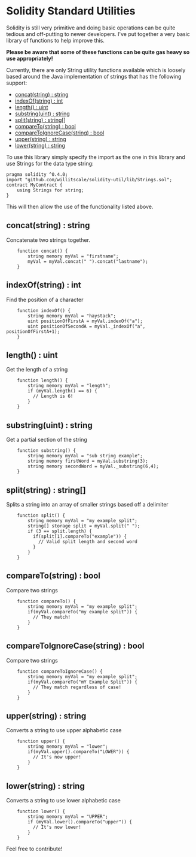 # Solidity Standard Utilities

Solidity is still very primitive and doing basic operations can be quite tedious and off-putting to newer developers. I've put together a very basic library of functions to help improve this. 

**Please be aware that some of these functions can be quite gas heavy so use appropriately!**

Currently, there are only String utility functions available which is loosely based around the Java implementation of strings that has the following support:
- [concat\(string\) : string](#concatstring--string)
- [indexOf\(string\) : int](#indexofstring--int)
- [length\(\) : uint](#length--uint)
- [substring\(uint\) : string](#substringuint--string)
- [split\(string\) : string\[\]](#splitstring--string)
- [compareTo\(string\) : bool](#comparetostring--bool)
- [compareToIgnoreCase\(string\) : bool](#comparetoignorecasestring--bool)
- [upper\(string\) : string](#upperstring--string)
- [lower\(string\) : string](#lowerstring--string)

To use this library simply specify the import as the one in this library and use Strings for the data type string:
```
pragma solidity ^0.4.0;
import "github.com/willitscale/solidity-util/lib/Strings.sol";
contract MyContract {
    using Strings for string;
}
```

This will then allow the use of the functionality listed above.

## concat(string) : string 

Concatenate two strings together.

```
    function concat() {
        string memory myVal = "firstname";
        myVal = myVal.concat(" ").concat("lastname");
    }
```

## indexOf(string) : int

Find the position of a character

```
    function indexOf() {
        string memory myVal = "haystack";
        uint positionOfFirstA = myVal.indexOf("a");
        uint positionOfSecondA = myVal._indexOf("a", positionOfFirstA+1);
    }
```

## length() : uint

Get the length of a string

```
    function length() {
        string memory myVal = "length";
        if (myVal.length() == 6) {
          // Length is 6!
        }
    }
```

## substring(uint) : string

Get a partial section of the string

```
    function substring() {
        string memory myVal = "sub string example";
        string memory firstWord = myVal.substring(3);
        string memory secondWord = myVal._substring(6,4);
    }
```

## split(string) : string[]

Splits a string into an array of smaller strings based off a delimiter

```
    function split() {
        string memory myVal = "my example split";
        string[] storage split = myVal.split(" ");
        if (3 == split.length) {
          if(split[1].compareTo("example")) {
            // Valid split length and second word
          }
        }
    }
```

## compareTo(string) : bool

Compare two strings

```
    function compareTo() {
        string memory myVal = "my example split";
        if(myVal.compareTo("my example split")) {
          // They match!
        }
    }
```

## compareToIgnoreCase(string) : bool

Compare two strings

```
    function compareToIgnoreCase() {
        string memory myVal = "my example split";
        if(myVal.compareTo("mY Example Split")) {
          // They match regardless of case!
        }
    }
```

## upper(string) : string

Converts a string to use upper alphabetic case

```
    function upper() {
        string memory myVal = "lower";
        if(myVal.upper().compareTo("LOWER")) {
          // It's now upper!
        }
    }
```

## lower(string) : string


Converts a string to use lower alphabetic case

```
    function lower() {
        string memory myVal = "UPPER";
        if (myVal.lower().compareTo("upper")) {
          // It's now lower!
        }
    }
```

Feel free to contribute!
